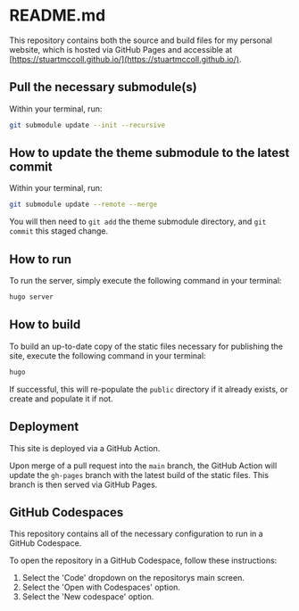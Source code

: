 # README.md

This repository contains both the source and build files for my personal
website, which is hosted via GitHub Pages and accessible at
[https://stuartmccoll.github.io/](https://stuartmccoll.github.io/).

## Pull the necessary submodule(s)

Within your terminal, run:

```bash
git submodule update --init --recursive
```

## How to update the theme submodule to the latest commit

Within your terminal, run:

```bash
git submodule update --remote --merge
```

You will then need to `git add` the theme submodule directory, and `git commit` this staged change.

## How to run

To run the server, simply execute the following command in your terminal:

```bash
hugo server
```

## How to build

To build an up-to-date copy of the static files necessary for publishing the
site, execute the following command in your terminal:

```bash
hugo
```

If successful, this will re-populate the `public` directory if it already
exists, or create and populate it if not.

## Deployment

This site is deployed via a GitHub Action.

Upon merge of a pull request into the `main` branch, the GitHub Action
will update the `gh-pages` branch with the latest build of the static files.
This branch is then served via GitHub Pages.

## GitHub Codespaces

This repository contains all of the necessary configuration to run in a GitHub
Codespace.

To open the repository in a GitHub Codespace, follow these instructions:

1. Select the 'Code' dropdown on the repositorys main screen.
2. Select the 'Open with Codespaces' option.
3. Select the 'New codespace' option.
